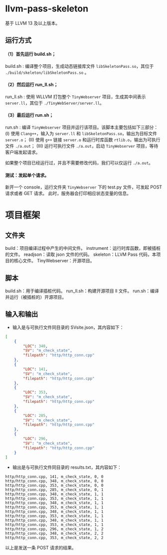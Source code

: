 # llvm-pass-skeleton

基于 LLVM 13 及以上版本。

## 运行方式
#### （1）首先运行 build.sh；
build.sh : 编译整个项目，生成动态链接库文件 `libSkeletonPass.so`，其位于 `./build/skeleton/libSkeletonPass.so` 。

#### （2）然后运行 run_ll.sh；
run_ll.sh : 使用 WLLVM 打包整个 `TinyWebserver` 项目，生成其中间表示 `server.ll`，其位于 `./TinyWebServer/server.ll`。

#### （3）最后运行 run.sh；
run.sh : 编译 `TinyWebserver` 项目并运行该项目。该脚本主要包括如下三部分：
(I) 使用 `Clang++`，输入为 `server.ll` 和 `libSkeletonPass.so`，输出为目标文件 `server.o`；
(II) 使用 `g++` 链接 `server.o` 和运行时库函数 `rtlib.o`，输出为可执行文件 `./a.out`；
(III) 运行可执行文件 `./a.out`，启动 `TinyWebserver` 项目，等待客户端发起请求。

如果整个项目已经运行过，并且不需要修改代码，我们可以仅运行 `./a.out`。

#### 测试：发起单个请求。
新开一个 console，运行文件夹 `TinyWebserver` 下的 test.py 文件，可发起 POST 请求或者 GET 请求。
此时，服务器会打印相应状态变量的信息。

# 项目框架

## 文件夹
build：项目编译过程中产生的中间文件。
instrument：运行时库函数，即被插桩的文件。
readjson：读取 json 文件的代码。
skeleton：LLVM Pass 代码，本项目的核心文件。
TinyWebserver：开源项目。

## 脚本
build.sh：用于编译插桩代码。
run_ll.sh：构建开源项目 ll 文件。
run.sh：编译并运行（被插桩的）开源项目。

## 输入和输出
- 输入是与可执行文件同目录的 SVsite.json，其内容如下：
```json
[
    {
        "LOC": 348,
        "SV": "m_check_state",
        "filepath": "http/http_conn.cpp"
    },
    {
        "LOC": 141,
        "SV": "m_check_state",
        "filepath": "http/http_conn.cpp"
    },
    {
        "LOC": 353,
        "SV": "m_check_state",
        "filepath": "http/http_conn.cpp"
    },
    {
        "LOC": 285,
        "SV": "m_check_state",
        "filepath": "http/http_conn.cpp"
    },
    {
        "LOC": 296,
        "SV": "m_check_state",
        "filepath": "http/http_conn.cpp"
    }
]

```

- 输出是与可执行文件同目录的 results.txt，其内容如下：
```
http/http_conn.cpp, 141, m_check_state, 0, 0
http/http_conn.cpp, 348, m_check_state, 0, 0
http/http_conn.cpp, 353, m_check_state, 0, 0
http/http_conn.cpp, 285, m_check_state, 0, 1
http/http_conn.cpp, 348, m_check_state, 1, 1
http/http_conn.cpp, 353, m_check_state, 1, 1
http/http_conn.cpp, 348, m_check_state, 1, 1
http/http_conn.cpp, 353, m_check_state, 1, 1
http/http_conn.cpp, 348, m_check_state, 1, 1
http/http_conn.cpp, 353, m_check_state, 1, 1
http/http_conn.cpp, 348, m_check_state, 1, 1
http/http_conn.cpp, 353, m_check_state, 1, 1
http/http_conn.cpp, 296, m_check_state, 1, 2
http/http_conn.cpp, 348, m_check_state, 2, 2
http/http_conn.cpp, 353, m_check_state, 2, 2

```
以上是发送一条 POST 请求的结果。
